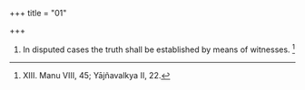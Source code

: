 +++
title = "01"

+++
1. In disputed cases the truth shall be established by means of witnesses. [^1] 


[^1]:  XIII. Manu VIII, 45; Yājñavalkya II, 22.
